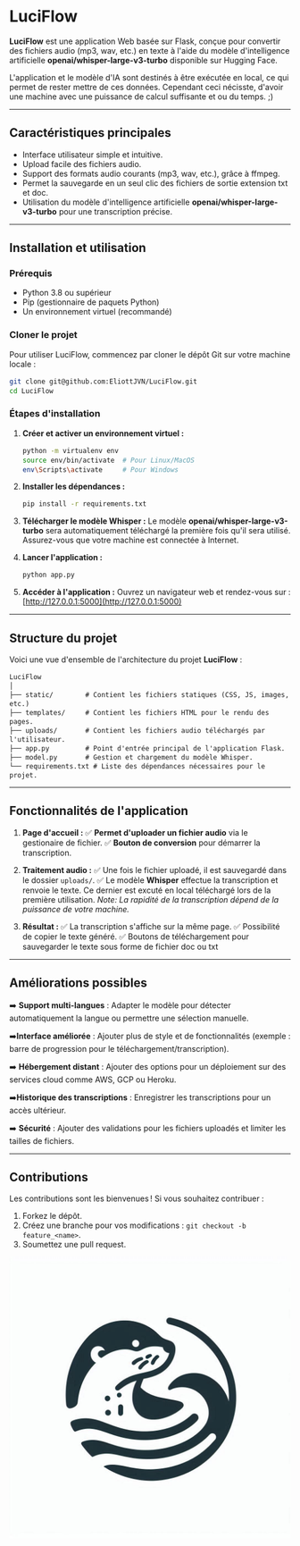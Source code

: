 # **LuciFlow**

**LuciFlow** est une application Web basée sur Flask, conçue pour convertir des fichiers audio (mp3, wav, etc.) en texte à l'aide du modèle d'intelligence artificielle **openai/whisper-large-v3-turbo** disponible sur Hugging Face.

L'application et le modèle d'IA sont destinés à être exécutée en local, ce qui permet de rester mettre de ces données. Cependant ceci nécisste, d'avoir une machine avec une puissance de calcul suffisante et ou du temps. ;)

---

## **Caractéristiques principales**

- Interface utilisateur simple et intuitive.
- Upload facile des fichiers audio.
- Support des formats audio courants (mp3, wav, etc.), grâce à ffmpeg.
- Permet la sauvegarde en un seul clic des fichiers de sortie extension txt et doc.
- Utilisation du modèle d'intelligence artificielle **openai/whisper-large-v3-turbo** pour une transcription précise.

---

## **Installation et utilisation**

### **Prérequis**

- Python 3.8 ou supérieur
- Pip (gestionnaire de paquets Python)
- Un environnement virtuel (recommandé)

### **Cloner le projet**

Pour utiliser LuciFlow, commencez par cloner le dépôt Git sur votre machine locale :

```bash
git clone git@github.com:EliottJVN/LuciFlow.git
cd LuciFlow
```

### **Étapes d'installation**

1. **Créer et activer un environnement virtuel :**

   ```bash
   python -m virtualenv env
   source env/bin/activate  # Pour Linux/MacOS
   env\Scripts\activate     # Pour Windows
   ```

2. **Installer les dépendances :**

   ```bash
   pip install -r requirements.txt
   ```

3. **Télécharger le modèle Whisper :**
   Le modèle **openai/whisper-large-v3-turbo** sera automatiquement téléchargé la première fois qu'il sera utilisé. Assurez-vous que votre machine est connectée à Internet.

4. **Lancer l'application :**

   ```bash
   python app.py
   ```

5. **Accéder à l'application :**
   Ouvrez un navigateur web et rendez-vous sur : [http://127.0.0.1:5000](http://127.0.0.1:5000)

---

## **Structure du projet**

Voici une vue d'ensemble de l'architecture du projet **LuciFlow** :

```text
LuciFlow
│
├── static/        # Contient les fichiers statiques (CSS, JS, images, etc.)
├── templates/     # Contient les fichiers HTML pour le rendu des pages.
├── uploads/       # Contient les fichiers audio téléchargés par l'utilisateur.
├── app.py         # Point d'entrée principal de l'application Flask.
├── model.py       # Gestion et chargement du modèle Whisper.
└── requirements.txt # Liste des dépendances nécessaires pour le projet.
```

---

## **Fonctionnalités de l'application**

1. **Page d'accueil :**
   ✅ **Permet d'uploader un fichier audio** via le gestionaire de fichier.
   ✅ **Bouton de conversion** pour démarrer la transcription.

2. **Traitement audio :**
   ✅ Une fois le fichier uploadé, il est sauvegardé dans le dossier `uploads/`.
   ✅ Le modèle **Whisper** effectue la transcription et renvoie le texte. Ce dernier est excuté en local téléchargé lors de la première utilisation.
   *Note: La rapidité de la transcription dépend de la puissance de votre machine.*

3. **Résultat :**
   ✅ La transcription s'affiche sur la même page.
   ✅ Possibilité de copier le texte généré.
   ✅ Boutons de téléchargement pour sauvegarder le texte sous forme de fichier doc ou txt

---

## **Améliorations possibles**

➡️ **Support multi-langues** : Adapter le modèle pour détecter automatiquement la langue ou permettre une sélection manuelle.

➡️**Interface améliorée** : Ajouter plus de style et de fonctionnalités (exemple : barre de progression pour le téléchargement/transcription).

➡️ **Hébergement distant** : Ajouter des options pour un déploiement sur des services cloud comme AWS, GCP ou Heroku.

➡️**Historique des transcriptions** : Enregistrer les transcriptions pour un accès ultérieur.

➡️ **Sécurité** : Ajouter des validations pour les fichiers uploadés et limiter les tailles de fichiers.

---

## **Contributions**

Les contributions sont les bienvenues ! Si vous souhaitez contribuer :

1. Forkez le dépôt.
2. Créez une branche pour vos modifications : `git checkout -b feature_<name>`.
3. Soumettez une pull request.

![logo](./static/icon.jpeg)
